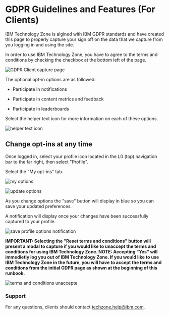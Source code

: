 # GDPR Guidelines and Features (For Clients)

IBM Technology Zone is algined with IBM GDPR standards and have created this page to properly capture your sign off on the data that we capture from you logging in and using the site.

In order to use IBM Technology Zone, you have to agree to the terms and conditions by checking the checkbox at the bottom left of the page.

![GDPR Client capture page](Images/CustomerTCs.png)

The optional opt-in options are as followed: 

- Participate in notifications

- Participate in content metrics and feedback

- Participate in leaderboards

Select the helper text icon for more information on each of these options.

![helper text icon](Images/helper-button-customer.png)


## Change opt-ins at any time


Once logged in, select your profile icon located in the L0 (top) navigation bar to the far right, then select "Profile". 



Select the "My opt-ins" tab.

![my options](Images/My%20options.png)


![update options](Images/reset-opt-ins.png)

As you change options the "save" button will display in blue so you can save your updated preferences.

A notification will display once your changes have been successfully captured to your profile. 

![save profile options notification](Images/save%20notification%20on%20opt%20in%20options.png)

**IMPORTANT: Selecting the "Reset terms and conditions" button will present a modal to capture if you would like to unaccept the terms and conditions for using IBM Technology Zone. NOTE: Accepting "Yes" will immedietly log you out of IBM Technology Zone. If you would like to use IBM Technology Zone in the future, you will have to accept the terms and conditions from the initial GDPR page as shown at the beginning of this runbook.**

![terms and conditions unaccepte](Images/Terms%20and%20conditions%20modal%20unnaccept.png)


### Support

For any questions, clients should contact techzone.help@ibm.com.
